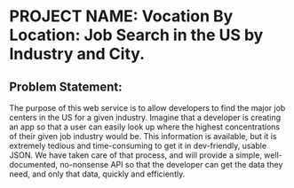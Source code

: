 # PROJECT NAME: Vocation By Location: Job Search in the US by Industry and City.

## Problem Statement: 
The purpose of this web service is to allow developers to find the major job centers in the US for a given industry. 
Imagine that a developer is creating an app so that a user can easily look up where the highest concentrations of their given 
job industry would be. This information is available, but it is extremely tedious and time-consuming to get it in dev-friendly, 
usable JSON. We have taken care of that process, and will provide a simple, well-documented, no-nonsense API so that the developer 
can get the data they need, and only that data, quickly and efficiently. 



